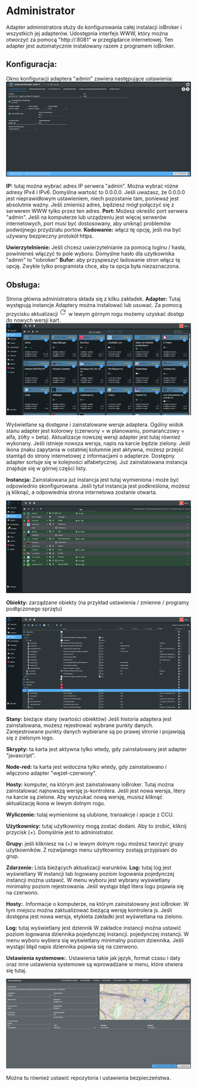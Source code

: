 # Administrator

Adapter administratora służy do konfigurowania całej instalacji ioBroker i wszystkich jej adapterów.
Udostępnia interfejs WWW, który można otworzyć za pomocą "http://<adres IP serwera>:8081"
w przeglądarce internetowej. Ten adapter jest automatycznie instalowany razem z programem ioBroker.

## Konfiguracja:

Okno konfiguracji adaptera "admin" zawiera następujące ustawienia:
![img_002](img/admin_img_002.jpg)

**IP:** tutaj można wybrać adres IP serwera "admin".
Można wybrać różne adresy IPv4 i IPv6. Domyślna wartość to 0.0.0.0\.
Jeśli uważasz, że 0.0.0.0 jest nieprawidłowym ustawieniem, niech pozostanie tam, ponieważ
jest absolutnie ważny. Jeśli zmienisz adres, będziesz mógł połączyć się z serwerem WWW
tylko przez ten adres. **Port:** Możesz określić port serwera "admin".
Jeśli na komputerze lub urządzeniu jest więcej serwerów internetowych, port musi być dostosowany, aby uniknąć problemów
podwójnego przydziału portów. **Kodowanie:** włącz tę opcję, jeśli ma być używany bezpieczny protokół https.

**Uwierzytelnienie:** Jeśli chcesz uwierzytelnianie za pomocą loginu / hasła, powinieneś włączyć to pole wyboru.
Domyślne hasło dla użytkownika "admin" to "iobroker" **Bufor:** aby przyspieszyć ładowanie stron włącz tę opcję.
Zwykle tylko programista chce, aby ta opcja była niezaznaczona.

## Obsługa:

Strona główna administratora składa się z kilku zakładek. **Adapter:** Tutaj występują instancje
Adaptery można instalować lub usuwać. Za pomocą przycisku aktualizacji
![img_005](img/admin_img_005.jpg)
w lewym górnym rogu możemy uzyskać dostęp do nowych wersji kart.
![img_001](img/admin_img_001.jpg)

Wyświetlane są dostępne i zainstalowane wersje adaptera. Ogólny widok stanu
adapter jest kolorowy (czerwony = w planowaniu, pomarańczowy = alfa, żółty = beta). Aktualizacje nowszej wersji
adapter jest tutaj również wykonany. Jeśli istnieje nowsza wersja, napis na karcie będzie zielony.
Jeśli ikona znaku zapytania w ostatniej kolumnie jest aktywna, możesz przejść stamtąd do strony internetowej z informacjami o adapterze.
Dostępny adapter sortuje się w kolejności alfabetycznej. Już zainstalowana instancja znajduje się w górnej części listy.

**Instancja:** Zainstalowana już instancja jest tutaj wymieniona i może być odpowiednio skonfigurowana. Jeśli tytuł
instancja jest podkreślona, ​​możesz ją kliknąć, a odpowiednia strona internetowa zostanie otwarta.

![img_003](img/admin_img_003.jpg)

**Obiekty:** zarządzane obiekty (na przykład ustawienia / zmienne / programy podłączonego sprzętu)

![img_004](img/admin_img_004.jpg)

**Stany:** bieżące stany (wartości obiektów)
Jeśli historia adaptera jest zainstalowana, możesz rejestrować wybrane punkty danych.
Zarejestrowane punkty danych wybierane są po prawej stronie i pojawiają się z zielonym logo. 

**Skrypty:** ta karta jest aktywna tylko wtedy, gdy zainstalowany jest adapter "javascript".

**Node-red:** ta karta jest widoczna tylko wtedy, gdy zainstalowano i włączono adapter "węzeł-czerwony".

**Hosty:** komputer, na którym jest zainstalowany ioBroker. Tutaj można zainstalować najnowszą wersję js-kontrolera.
Jeśli jest nowa wersja, litery na karcie są zielone. Aby wyszukać nową wersję, musisz kliknąć aktualizację
ikona w lewym dolnym rogu.

**Wyliczenie:** tutaj wymienione są ulubione, transakcje i spacje z CCU.

**Użytkownicy:** tutaj użytkownicy mogą zostać dodani. Aby to zrobić, kliknij przycisk (+). Domyślnie jest to administrator.

**Grupy:** jeśli klikniesz na (+) w lewym dolnym rogu możesz tworzyć grupy użytkowników. Z rozwijanego menu użytkownicy zostają przypisani do grup.

**Zdarzenie:** Lista bieżących aktualizacji warunków. **Log:** tutaj log jest wyświetlany W instancji tab logowany poziom logowania
pojedynczej instancji można ustawić. W menu wyboru jest wybrany wyświetlany minimalny poziom rejestrowania. Jeśli wystąpi błąd
litera logu pojawia się na czerwono.

**Hosty:**.
Informacje o komputerze, na którym zainstalowany jest ioBroker. W tym miejscu można zaktualizować bieżącą wersję kontrolera js. Jeśli dostępna jest nowa wersja, etykieta zakładki jest wyświetlana na zielono.

**Log:** tutaj wyświetlany jest dziennik W zakładce instancji można ustawić poziom logowania dziennika pojedynczej instancji. 
pojedynczej instancji. W menu wyboru wybiera się wyświetlany minimalny poziom dziennika. Jeśli wystąpi błąd 
napis dziennika pojawia się na czerwono.

**Ustawienia systemowe:**.
Ustawienia takie jak język, format czasu i daty oraz inne ustawienia systemowe są wprowadzane w menu, które otwiera się tutaj.

![img_006](img/admin_img_006.jpg)

Można tu również ustawić repozytoria i ustawienia bezpieczeństwa.
